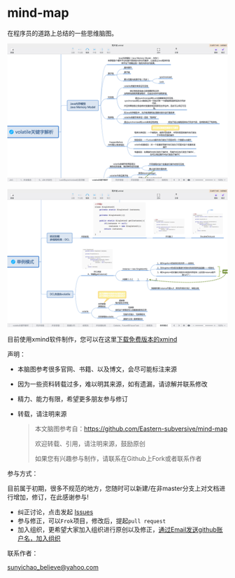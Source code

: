 # mind-map
在程序员的道路上总结的一些思维脑图。

![](./Picture/Sample2.png)

![](./Picture/Sample1.png)



目前使用xmind软件制作，您可以在这里[下载免费版本的xmind](http://www.xmindchina.net/xiazai.html)

声明：

* 本脑图参考很多官网、书籍、以及博文，会尽可能标注来源

* 因为一些资料转载过多，难以明其来源，如有遗漏，请谅解并联系修改

* 精力、能力有限，希望更多朋友参与修订

* 转载，请注明来源

  > 本文脑图参考自：https://github.com/Eastern-subversive/mind-map
  >
  > 欢迎转载、引用，请注明来源，鼓励原创
  >
  > 如果您有兴趣参与制作，请联系在Github上Fork或者联系作者

参与方式：

目前属于初期，很多不规范的地方，您随时可以新建/在非master分支上对文档进行增加，修订，在此感谢参与!

* 纠正讨论，点击发起 [Issues](https://github.com/Eastern-subversive/mind-map/issues)
* 参与修正，可以`Frok`项目，修改后，提起`pull request`
* 加入组织，更希望大家加入组织进行原创以及修正，[通过Email发送github账户名，加入组织](Mailto:sunyichao_believe@yahoo.com?subject=Apply%20For%20Eastern-subversive-member)

联系作者：

sunyichao_believe@yahoo.com

